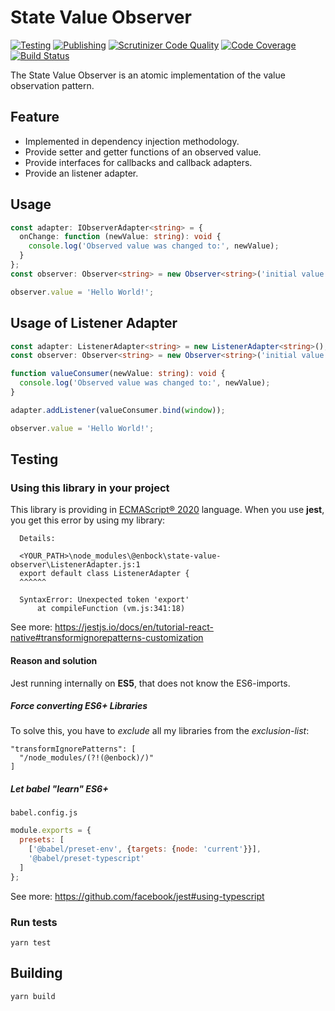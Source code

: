 # State Value Observer
[![Testing](https://github.com/enbock/State-Value-Observer/workflows/Testing/badge.svg)](https://github.com/enbock/State-Value-Observer/actions)
[![Publishing](https://github.com/enbock/State-Value-Observer/workflows/Publishing/badge.svg)](https://github.com/enbock/State-Value-Observer/actions)
[![Scrutinizer Code Quality](https://scrutinizer-ci.com/g/enbock/State-Value-Observer/badges/quality-score.png?b=master)](https://scrutinizer-ci.com/g/enbock/State-Value-Observer/?branch=master)
[![Code Coverage](https://scrutinizer-ci.com/g/enbock/State-Value-Observer/badges/coverage.png?b=master)](https://scrutinizer-ci.com/g/enbock/State-Value-Observer/?branch=master)
[![Build Status](https://scrutinizer-ci.com/g/enbock/State-Value-Observer/badges/build.png?b=master)](https://scrutinizer-ci.com/g/enbock/State-Value-Observer/build-status/master)

The State Value Observer is an atomic implementation of the value
observation pattern.

## Feature
* Implemented in dependency injection methodology.
* Provide setter and getter functions of an observed value. 
* Provide interfaces for callbacks and callback adapters.
* Provide an listener adapter.

## Usage
```typescript
const adapter: IObserverAdapter<string> = {
  onChange: function (newValue: string): void {
    console.log('Observed value was changed to:', newValue);
  }
};
const observer: Observer<string> = new Observer<string>('initial value', adapter);

observer.value = 'Hello World!';
```

## Usage of Listener Adapter
```typescript
const adapter: ListenerAdapter<string> = new ListenerAdapter<string>();
const observer: Observer<string> = new Observer<string>('initial value', adapter);

function valueConsumer(newValue: string): void {
  console.log('Observed value was changed to:', newValue);
}

adapter.addListener(valueConsumer.bind(window));

observer.value = 'Hello World!';
```

## Testing
### Using this library in your project
This library is providing in [ECMAScript® 2020] language. When you use **jest**,
you get this error by using my library:
```text
  Details:
  
  <YOUR_PATH>\node_modules\@enbock\state-value-observer\ListenerAdapter.js:1
  export default class ListenerAdapter {
  ^^^^^^
  
  SyntaxError: Unexpected token 'export'
      at compileFunction (vm.js:341:18)
```

See more: https://jestjs.io/docs/en/tutorial-react-native#transformignorepatterns-customization
#### Reason and solution
Jest running internally on **ES5**, that does not know the ES6-imports.
##### Force converting ES6+ Libraries
To solve this, you have to *exclude* all my libraries from the *exclusion-list*:
```
"transformIgnorePatterns": [
  "/node_modules/(?!(@enbock)/)"
]
```
##### Let babel "learn" ES6+
`babel.config.js`
```js
module.exports = {
  presets: [
    ['@babel/preset-env', {targets: {node: 'current'}}],
    '@babel/preset-typescript'
  ]
};
```
See more: https://github.com/facebook/jest#using-typescript
### Run tests
```shell script
yarn test
```

## Building
```shell script
yarn build
```

[ECMAScript® 2020]:https://tc39.es/ecma262/
